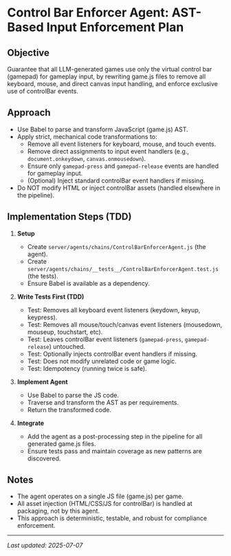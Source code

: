 # Control Bar Enforcer Agent: AST-Based Input Enforcement Plan

## Objective
Guarantee that all LLM-generated games use only the virtual control bar (gamepad) for gameplay input, by rewriting game.js files to remove all keyboard, mouse, and direct canvas input handling, and enforce exclusive use of controlBar events.

## Approach
- Use Babel to parse and transform JavaScript (game.js) AST.
- Apply strict, mechanical code transformations to:
  - Remove all event listeners for keyboard, mouse, and touch events.
  - Remove direct assignments to input event handlers (e.g., `document.onkeydown`, `canvas.onmousedown`).
  - Ensure only `gamepad-press` and `gamepad-release` events are handled for gameplay input.
  - (Optional) Inject standard controlBar event handlers if missing.
- Do NOT modify HTML or inject controlBar assets (handled elsewhere in the pipeline).

## Implementation Steps (TDD)
1. **Setup**
   - Create `server/agents/chains/ControlBarEnforcerAgent.js` (the agent).
   - Create `server/agents/chains/__tests__/ControlBarEnforcerAgent.test.js` (the tests).
   - Ensure Babel is available as a dependency.

2. **Write Tests First (TDD)**
   - Test: Removes all keyboard event listeners (keydown, keyup, keypress).
   - Test: Removes all mouse/touch/canvas event listeners (mousedown, mouseup, touchstart, etc).
   - Test: Leaves controlBar event listeners (`gamepad-press`, `gamepad-release`) untouched.
   - Test: Optionally injects controlBar event handlers if missing.
   - Test: Does not modify unrelated code or game logic.
   - Test: Idempotency (running twice is safe).

3. **Implement Agent**
   - Use Babel to parse the JS code.
   - Traverse and transform the AST as per requirements.
   - Return the transformed code.

4. **Integrate**
   - Add the agent as a post-processing step in the pipeline for all generated game.js files.
   - Ensure tests pass and maintain coverage as new patterns are discovered.

## Notes
- The agent operates on a single JS file (game.js) per game.
- All asset injection (HTML/CSS/JS for controlBar) is handled at packaging, not by this agent.
- This approach is deterministic, testable, and robust for compliance enforcement.

---

*Last updated: 2025-07-07*
